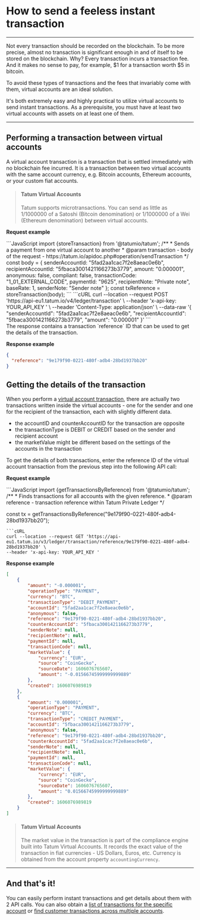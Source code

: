 # How to send a feeless instant transaction

---

Not every transaction should be recorded on the blockchain. To be more precise, almost no transaction is significant enough in and of itself to be stored on the blockchain. Why? Every transaction incurs a transaction fee. And it makes no sense to pay, for example, $1 for a transaction worth $5 in bitcoin.

To avoid these types of transactions and the fees that invariably come with them, virtual accounts are an ideal solution.

It's both extremely easy and highly practical to utilize virtual accounts to send instant transactions. As a prerequisite, you must have at least two virtual accounts with assets on at least one of them.

---
## Performing a transaction between virtual accounts

A virtual account transaction is a transaction that is settled immediately with no blockchain fee incurred. It is a transaction between two virtual accounts with the same account currency, e.g. Bitcoin accounts, Ethereum accounts, or your custom fiat accounts.


<!-- theme: info -->

> #### Tatum Virtual Accounts
>Tatum supports microtransactions. You can send as little as 1/1000000 of a Satoshi (Bitcoin denomination) or 1/1000000 of a Wei (Ethereum denomination) between virtual accounts.

**Request example**
<div class='tabbed-code-blocks'>
```JavaScript
import {storeTransaction} from '@tatumio/tatum';
/**
 * Sends a payment from one virtual account to another
 * @param transaction - body of the request - https://tatum.io/apidoc.php#operation/sendTransaction
 */
const body = {
  senderAccountId: "5fad2aa1cac7f2e8aeac0e6b",
  recipientAccountId: "5fbaca3001421166273b3779",
  amount: "0.000001",
  anonymous: false,
  compliant: false,
  transactionCode: "1_01_EXTERNAL_CODE",
  paymentId: "9625",
  recipientNote: "Private note",
  baseRate: 1,
  senderNote: "Sender note"
};
const txReference = storeTransaction(body);
```
```cURL
curl --location --request 
POST 'https://api-eu1.tatum.io/v4/ledger/transaction' \
--header 'x-api-key: YOUR_API_KEY ' \ 
--header 'Content-Type: application/json' \
--data-raw '{
  "senderAccountId": "5fad2aa1cac7f2e8aeac0e6b",
  "recipientAccountId": "5fbaca3001421166273b3779",    
  "amount": "0.000001"
}'
```
</div>
The response contains a transaction `reference` ID that can be used to get the details of the transaction.

**Response example**
```json
{
  "reference": "9e179f90-0221-480f-adb4-28bd1937bb20"
}
```

## Getting the details of the transaction

When you perform a [virtual account transaction](https://tatum.io/apidoc#operation/getTransactionsByReference), there are actually two transactions written inside the virtual accounts - one for the sender and one for the recipient of the transaction, each with slightly different data.

- the accountID and counterAccountID for the transaction are opposite
- the transactionType is DEBIT or CREDIT based on the sender and recipient account
- the marketValue might be different based on the settings of the accounts in the transaction

To get the details of both transactions, enter the reference ID of the virtual account transaction from the previous step into the following API call:

**Request example**
<div class='tabbed-code-blocks'>
```JavaScript
import {getTransactionsByReference} from '@tatumio/tatum';
/**
 * Finds transactions for all accounts with the given reference.
 * @param reference - transaction reference within Tatum Private Ledger
 */
 
const tx = getTransactionsByReference("9e179f90-0221-480f-adb4-28bd1937bb20");
```
```cURL
curl --location --request GET 'https://api-eu1.tatum.io/v3/ledger/transaction/reference/9e179f90-0221-480f-adb4-28bd1937bb20' \
--header 'x-api-key: YOUR_API_KEY '
```
</div>

**Response example**
```json
[
    {
        "amount": "-0.000001",
        "operationType": "PAYMENT",
        "currency": "BTC",
        "transactionType": "DEBIT_PAYMENT",
        "accountId": "5fad2aa1cac7f2e8aeac0e6b",
        "anonymous": false,
        "reference": "9e179f90-0221-480f-adb4-28bd1937bb20",
        "counterAccountId": "5fbaca3001421166273b3779",
        "senderNote": null,
        "recipientNote": null,
        "paymentId": null,
        "transactionCode": null,
        "marketValue": {
            "currency": "EUR",
            "source": "CoinGecko",
            "sourceDate": 1606076765607,
            "amount": "-0.01566745999999999889"
        },
        "created": 1606076989819
    },
    {
        "amount": "0.000001",
        "operationType": "PAYMENT",
        "currency": "BTC",
        "transactionType": "CREDIT_PAYMENT",
        "accountId": "5fbaca3001421166273b3779",
        "anonymous": false,
        "reference": "9e179f90-0221-480f-adb4-28bd1937bb20",
        "counterAccountId": "5fad2aa1cac7f2e8aeac0e6b",
        "senderNote": null,
        "recipientNote": null,
        "paymentId": null,
        "transactionCode": null,
        "marketValue": {
            "currency": "EUR",
            "source": "CoinGecko",
            "sourceDate": 1606076765607,
            "amount": "0.01566745999999999889"
        },
        "created": 1606076989819
    }
]
```

<!-- theme: info -->

> #### Tatum Virtual Accounts
>The market value in the transaction is part of the compliance engine built into Tatum Virtual Accounts. It records the exact value of the transaction in fiat currencies - US Dollars, Euros, etc. Currency is obtained from the account property `accountingCurrency`.

---

## And that's it!

You can easily perform instant transactions and get details about them with 2 API calls. You can also obtain a [list of transactions for the specific account](https://tatum.io/apidoc#operation/getTransactionsByAccountId) or [find customer transactions across multiple accounts](https://tatum.io/apidoc#operation/getTransactionsByCustomerId).